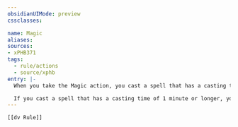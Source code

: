 ```yaml
---
obsidianUIMode: preview
cssclasses:

name: Magic
aliases:
sources:
- xPHB371
tags:
  - rule/actions
  - source/xphb
entry: |-
  When you take the Magic action, you cast a spell that has a casting time of an action or use a feature or magic item that requires a Magic action to be activated.

  If you cast a spell that has a casting time of 1 minute or longer, you must take the Magic action on each turn of that casting, and you must maintain [[Concentration]] while you do so. If your [[Concentration]] is broken, the spell fails, but you don't expend a spell slot.
---
```


```meta-bind-embed
[[dv Rule]]
```
